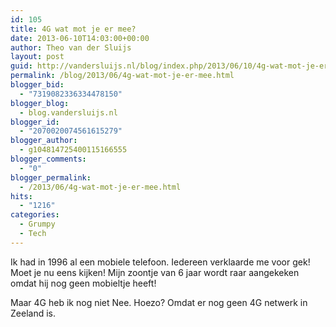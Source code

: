 ```yaml
---
id: 105
title: 4G wat mot je er mee?
date: 2013-06-10T14:03:00+00:00
author: Theo van der Sluijs
layout: post
guid: http://vandersluijs.nl/blog/index.php/2013/06/10/4g-wat-mot-je-er-mee/
permalink: /blog/2013/06/4g-wat-mot-je-er-mee.html
blogger_bid:
  - "7319082336334478150"
blogger_blog:
  - blog.vandersluijs.nl
blogger_id:
  - "2070020074561615279"
blogger_author:
  - g104814725400115166555
blogger_comments:
  - "0"
blogger_permalink:
  - /2013/06/4g-wat-mot-je-er-mee.html
hits:
  - "1216"
categories:
  - Grumpy
  - Tech
---
```

Ik had in 1996 al een mobiele telefoon. Iedereen verklaarde me voor gek! Moet je nu eens kijken! Mijn zoontje van 6 jaar wordt raar aangekeken omdat hij nog geen mobieltje heeft!

Maar 4G heb ik nog niet Nee. Hoezo? Omdat er nog geen 4G netwerk in Zeeland is.

<div style="clear: both; text-align: center;">
</div>